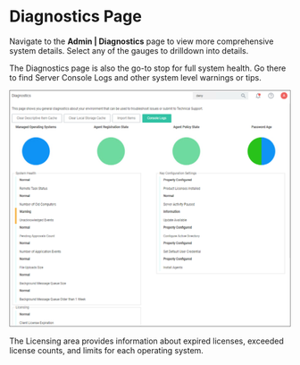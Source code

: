[title]: # (Diagnostics Page)
[tags]: # (troubleshooting)
[priority]: # (4)
# Diagnostics Page

Navigate to the __Admin | Diagnostics__ page to view more comprehensive system details. Select any of the gauges to drilldown into details.

The Diagnostics page is also the go-to stop for full system health. Go there to find Server Console Logs and other system level warnings or tips.

![Diagnostics landing page](images/diag-landing.png "Diagnostics landing page")

The Licensing area provides information about expired licenses, exceeded license counts, and limits for each operating system.
